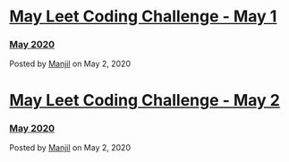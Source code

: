 # [May Leet Coding Challenge - May 1](/blog/post/Leet-Coding-Monthly-Day1)
### [May 2020](/blog/post/Leet-Coding-Monthly-Day1)
Posted by [Manjil](mailto:iammanjil@gmail.com) on May 2, 2020

# [May Leet Coding Challenge - May 2](/blog/post/Leet-Coding-Monthly-Day2)
### [May 2020](/blog/post/Leet-Coding-Monthly-Day2)
Posted by [Manjil](mailto:iammanjil@gmail.com) on May 2, 2020

